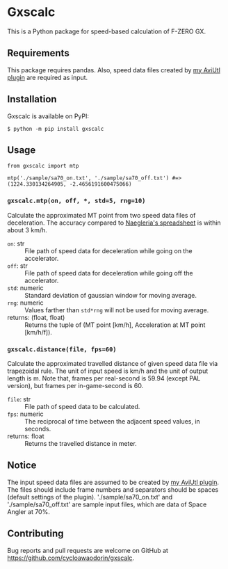 # Gxscalc

This is a Python package for speed-based calculation of F-ZERO GX.

## Requirements

This package requires pandas.
Also, speed data files created by [my AviUtl plugin](https://github.com/cycloawaodorin/fzgx_smr_ks) are required as input.

## Installation

Gxscalc is available on PyPI:

    $ python -m pip install gxscalc

## Usage

```python3
from gxscalc import mtp

mtp('./sample/sa70_on.txt', './sample/sa70_off.txt') #=> (1224.330134264905, -2.4656191600475066)
```

### `gxscalc.mtp(on, off, *, std=5, rng=10)`
Calculate the approximated MT point from two speed data files of deceleration.
The accuracy compared to [Naegleria's spreadsheet](https://docs.google.com/spreadsheets/d/1kyl0kAi_-NaM9RCPIwThixogTYESL4zdpmbbH_qDlmI/edit#gid=0) is within about 3 km/h.

<dl>
 <dt><code>on</code>: str</dt>
  <dd>File path of speed data for deceleration while going on the accelerator.</dd>
 <dt><code>off</code>: str</dt>
  <dd>File path of speed data for deceleration while going off the accelerator.</dd>
 <dt><code>std</code>: numeric</dt>
  <dd>Standard deviation of gaussian window for moving average.</dd>
 <dt><code>rng</code>: numeric</dt>
  <dd>Values farther than <code>std*rng</code> will not be used for moving average.</dd>
 <dt>returns: (float, float)</dt>
  <dd>Returns the tuple of (MT point [km/h], Acceleration at MT point [km/h/f]).</dd>
</dl>

### `gxscalc.distance(file, fps=60)`
Calculate the approximated travelled distance of given speed data file via trapezoidal rule.
The unit of input speed is km/h and the unit of output length is m.
Note that, frames per real-second is 59.94 (except PAL version), but frames per in-game-second is 60.

<dl>
 <dt><code>file</code>: str</dt>
  <dd>File path of speed data to be calculated.</dd>
 <dt><code>fps</code>: numeric</dt>
  <dd>The reciprocal of time between the adjacent speed values, in seconds.</dd>
 <dt>returns: float</dt>
  <dd>Returns the travelled distance in meter.</dd>
</dl>


## Notice

The input speed data files are assumed to be created by [my AviUtl plugin](https://github.com/cycloawaodorin/fzgx_smr_ks).
The files should include frame numbers and separators should be spaces (default settings of the plugin).
'./sample/sa70_on.txt' and './sample/sa70_off.txt' are sample input files, which are data of Space Angler at 70%.

## Contributing

Bug reports and pull requests are welcome on GitHub at https://github.com/cycloawaodorin/gxscalc.
